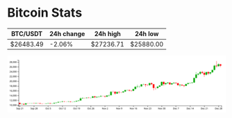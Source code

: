 # Bitcoin Stats

BTC/USDT|24h change|24h high|24h low|
|---|---|---|---|
|$26483.49|-2.06%|$27236.71|$25880.00|

<img src="./chart.svg">
